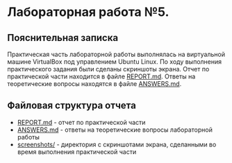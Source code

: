 # Лабораторная работа №5.

## Пояснительная записка

Практическая часть лабораторной работы выполнялась на виртуальной машине VirtualBox под управлением Ubuntu Linux. По
ходу выполнения практического задания были сделаны скриншоты экрана. Отчет по практической части находится в файле
[REPORT.md](REPORT.md). Ответы на теоретические вопросы находятся в файле [ANSWERS.md](ANSWERS.md).

## Файловая структура отчета

* [REPORT.md](REPORT.md)       - отчет по практической части
* [ANSWERS.md](ANSWERS.md)     - ответы на теоретические вопросы лабораторной работы
* [screenshots/](screenshots/) - директория с скриншотами экрана, сделанными во время выполнения практической части

